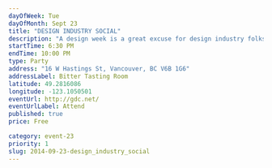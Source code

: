 ```yaml
---
dayOfWeek: Tue
dayOfMonth: Sept 23
title: "DESIGN INDUSTRY SOCIAL"
description: "A design week is a great excuse for design industry folks to socialize out of the office. The Society of Graphic Designers of Canada (GDC) invites designers, friends, and colleagues of all experience levels to connect."
startTime: 6:30 PM
endTime: 10:00 PM
type: Party
address: "16 W Hastings St, Vancouver, BC V6B 1G6"
addressLabel: Bitter Tasting Room
latitude: 49.2816086
longitude: -123.1050501
eventUrl: http://gdc.net/
eventUrlLabel: Attend
published: true
price: Free

category: event-23
priority: 1
slug: 2014-09-23-design_industry_social
---
```


